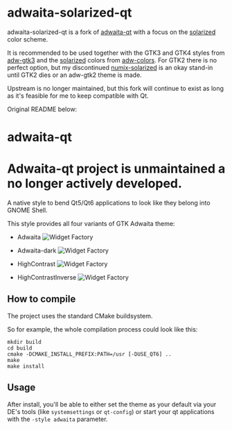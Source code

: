 adwaita-solarized-qt
====================

adwaita-solarized-qt is a fork of [adwaita-qt][adw-qt] with a focus on the
[solarized][solarized] color scheme.

It is recommended to be used together with the GTK3 and GTK4 styles from
[adw-gtk3][adw-gtk3] and the [solarized][adw-colors-solarized] colors from
[adw-colors][adw-colors]. For GTK2 there is no perfect option, but my
discontinued [numix-solarized][numix-solarized] is an okay stand-in until GTK2
dies or an adw-gtk2 theme is made.

Upstream is no longer maintained, but this fork will continue to exist as long
as it's feasible for me to keep compatible with Qt.

[solarized]: https://ethanschoonover.com/solarized/
[adw-qt]: https://github.com/FedoraQt/adwaita-qt
[adw-gtk3]: https://github.com/lassekongo83/adw-gtk3
[adw-colors]: https://github.com/lassekongo83/adw-colors
[adw-colors-solarized]: https://github.com/lassekongo83/adw-colors/blob/main/themes/solarized/gtk.css
[numix-solarized]: https://github.com/Ferdi265/numix-solarized-gtk-theme

Original README below:

adwaita-qt
==========

# Adwaita-qt project is unmaintained a no longer actively developed.

A native style to bend Qt5/Qt6 applications to look like they belong into GNOME Shell.

This style provides all four variants of GTK Adwaita theme:

* Adwaita
![Widget Factory](data/screenshots/widgets-adwaita.png)

* Adwaita-dark
![Widget Factory](data/screenshots/widgets-adwaita-dark.png)

* HighContrast
![Widget Factory](data/screenshots/widgets-highcontrast.png)

* HighContrastInverse
![Widget Factory](data/screenshots/widgets-highcontrastinverse.png)

## How to compile

The project uses the standard CMake buildsystem.

So for example, the whole compilation process could look like this:

```
mkdir build
cd build
cmake -DCMAKE_INSTALL_PREFIX:PATH=/usr [-DUSE_QT6] ..
make
make install
```

## Usage

After install, you'll be able to either set the theme as your default via your DE's tools (like `systemsettings` or `qt-config`) or start your qt applications with the `-style adwaita` parameter.
